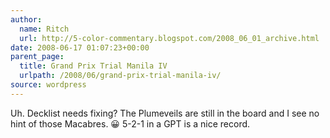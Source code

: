 ```yaml
---
author:
  name: Ritch
  url: http://5-color-commentary.blogspot.com/2008_06_01_archive.html
date: 2008-06-17 01:07:23+00:00
parent_page:
  title: Grand Prix Trial Manila IV
  urlpath: /2008/06/grand-prix-trial-manila-iv/
source: wordpress
---
```


Uh. Decklist needs fixing? The Plumeveils are still in the board and I see no  hint of those Macabres. 😀 5-2-1 in a GPT is a nice record.